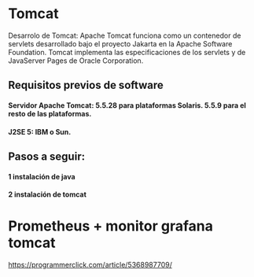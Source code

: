 # Tomcat
Desarrolo de Tomcat:
Apache Tomcat funciona como un contenedor de servlets desarrollado bajo el proyecto Jakarta en la Apache Software Foundation. Tomcat implementa las especificaciones de los servlets y de JavaServer Pages de Oracle Corporation.

## Requisitos previos de software

####    Servidor Apache Tomcat: 5.5.28 para plataformas Solaris. 5.5.9 para el resto de las plataformas.
####    J2SE 5: IBM o Sun.
## Pasos a seguir:
#### 1 instalación de java 
#### 2 instalación de tomcat


# Prometheus + monitor grafana tomcat
https://programmerclick.com/article/5368987709/
